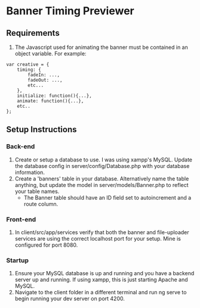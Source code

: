 # Banner Timing Previewer

## Requirements
1. The Javascript used for animating the banner must be contained in an object variable.  For example:
```
var creative = {
    timing: {
        fadeIn: ...,
        fadeOut: ...,
        etc...
    },
    initialize: function(){...},
    animate: function(){...},
    etc..
};
```

## Setup Instructions
### Back-end
1. Create or setup a database to use.  I was using xampp's MySQL.  Update the database config in server/config/Database.php with your database information.
2. Create a 'banners' table in your database.  Alternatively name the table anything, but update the model in server/models/Banner.php to reflect your table names.
    * The Banner table should have an ID field set to autoincrement and a route column.

### Front-end
1. In client/src/app/services verify that both the banner and file-uploader services are using the correct localhost port for your setup.  Mine is configured for port 8080.

### Startup
1. Ensure your MySQL database is up and running and you have a backend server up and running.  If using xampp, this is just starting Apache and MySQL.
2. Navigate to the client folder in a different terminal and run ng serve to begin running your dev server on port 4200.